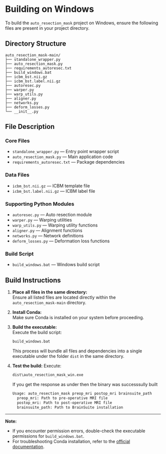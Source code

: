 # Building on Windows

To build the `auto_resection_mask` project on Windows, ensure the following files are present in your project directory.

## Directory Structure

```
auto_resection_mask-main/
├── standalone_wrapper.py
├── auto_resection_mask.py
├── requirements_autoresec.txt
├── build_windows.bat
├── icbm_bst.nii.gz
├── icbm_bst.label.nii.gz
├── autoresec.py
├── warper.py
├── warp_utils.py
├── aligner.py
├── networks.py
├── deform_losses.py
└── __init__.py
```

## File Description

### Core Files
- `standalone_wrapper.py` — Entry point wrapper script
- `auto_resection_mask.py` — Main application code
- `requirements_autoresec.txt` — Package dependencies

### Data Files
- `icbm_bst.nii.gz` — ICBM template file
- `icbm_bst.label.nii.gz` — ICBM label file

### Supporting Python Modules
- `autoresec.py` — Auto resection module
- `warper.py` — Warping utilities
- `warp_utils.py` — Warping utility functions
- `aligner.py` — Alignment functions
- `networks.py` — Network definitions
- `deform_losses.py` — Deformation loss functions

### Build Script
- `build_windows.bat` — Windows build script

## Build Instructions

1. **Place all files in the same directory:**  
   Ensure all listed files are located directly within the `auto_resection_mask-main` directory.

2. **Install Conda:**  
   Make sure Conda is installed on your system before proceeding.

3. **Build the executable:**  
   Execute the build script:
   ```bash
   build_windows.bat
   ```
   This process will bundle all files and dependencies into a single executable under the folder ```dist``` in the same directory.

4. **Test the build:**
   Execute:
   ```bash
   dist\auto_resection_mask_win.exe
   ```
   If you get the response as under then the binary was successsully built
   ```bash
   Usage: auto_resection_mask preop_mri postop_mri brainsuite_path
     preop_mri: Path to pre-operative MRI file
     postop_mri: Path to post-operative MRI file
     brainsuite_path: Path to BrainSuite installation
   ```
---
**Note:**  
- If you encounter permission errors, double-check the executable permissions for `build_windows.bat`.
- For troubleshooting Conda installation, refer to the [official documentation](https://docs.conda.io/projects/conda/en/latest/user-guide/install/index.html).
